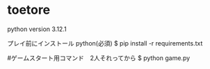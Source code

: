 # toetore

python version 3.12.1

プレイ前にインストール
python(必須)
$ pip install -r requirements.txt


#ゲームスタート用コマンド　2人それってから
$ python game.py